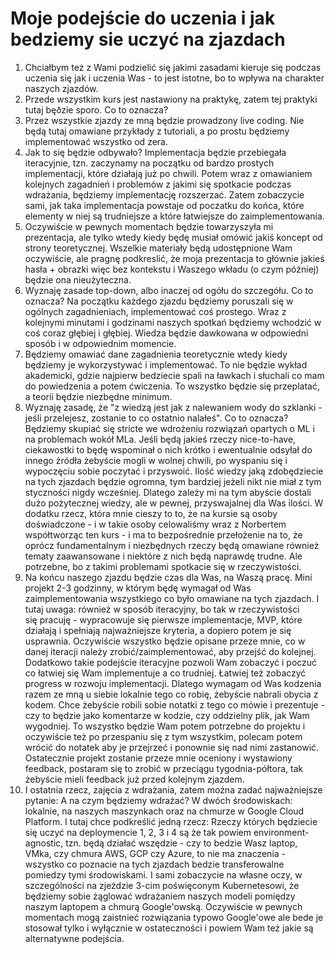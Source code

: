 # Moje podejście do uczenia i jak bedziemy sie uczyć na zjazdach

1. Chciałbym też z Wami podzielić się jakimi zasadami kieruje się podczas uczenia się jak i uczenia Was - to jest istotne, bo to wpływa na charakter naszych zjazdów.
2. Przede wszystkim kurs jest nastawiony na praktykę, zatem tej praktyki tutaj bęðzie sporo. Co to oznacza?
3. Przez wszystkie zjazdy ze mną będzie prowadzony live coding. Nie będą tutaj omawiane przykłady z tutoriali, a po prostu będziemy implementować wszystko od zera.
4. Jak to się będzie odbywało? Implementacja będzie przebiegała iteracyjnie, tzn. zaczynamy na początku od bardzo prostych implementacji, które działają już po chwili. Potem wraz z omawianiem kolejnych zagadnień i problemów z jakimi się spotkacie podczas wdrażania, będziemy implementację rozszerzać. Zatem zobaczycie sami, jak taka implementacja powstaje od poczatku do końca, które elementy w niej są trudniejsze a które łatwiejsze do zaimplementowania.
6. Oczywiście w pewnych momentach będzie towarzyszyła mi prezentacja, ale tylko wtedy kiedy będę musiał omówić jakiś koncept od strony teoretycznej. Wszelkie materiały będą udostępnione Wam oczywiście, ale pragnę podkreslić, że moja prezentacja to głównie jakieś hasła + obrazki więc bez kontekstu i Waszego wkładu (o czym później) będzie ona nieużyteczna.
7. Wyznaję zasade top-down, albo inaczej od ogółu do szczegółu. Co to oznacza? Na początku każdego zjazdu będziemy poruszali się w ogólnych zagadnieniach, implementować coś prostego. Wraz z kolejnymi minutami i godzinami naszych spotkań będziemy wchodzić w coś coraz głębiej i głębiej. Wiedza będzie dawkowana w odpowiedni sposób i w odpowiednim momencie.
8. Będziemy omawiać dane zagadnienia teoretycznie wtedy kiedy będziemy je wykorzystywać i implementować. To nie będzie wykład akademicki, gdzie najpierw bedziecie spali na ławkach i słuchali co mam do powiedzenia a potem ćwiczenia. To wszystko będzie się przeplatać, a teorii będzie niezbędne minimum. 
9. Wyznaję zasadę, że "z wiedzą jest jak z nalewaniem wody do szklanki - jeśli przelejesz, zostanie to co ostatnio nalałeś". Co to oznacza? Będziemy skupiać się stricte we wdrożeniu rozwiązań opartych o ML i na problemach wokół MLa. Jeśli będą jakieś rzeczy nice-to-have, ciekawostki to będę wspominał o nich krótko i ewentualnie odsyłał do innego źródła żebyście mogli w wolnej chwili, po wyspaniu się i wypoczęciu sobie poczytać i przyswoić. Ilość wiedzy jaką zdobędziecie na tych zjazdach będzie ogromna, tym bardziej jeżeli nikt nie miał z tym styczności nigdy wcześniej. Dlatego zależy mi na tym abyście dostali dużo pożytecznej wiedzy, ale w pewnej, przyswajalnej dla Was ilości. W dodatku rzecz, która mnie cieszy to to, że na kursie są osoby doświadczone - i w takie osoby celowaliśmy wraz z Norbertem współtworząc ten kurs - i ma to bezpośrednie przełożenie na to, że oprócz fundamentalnym i niezbędnych rzeczy będą omawiane również tematy zaawansowane i niektóre z nich będą naprawdę trudne. Ale potrzebne, bo z takimi problemami spotkacie się w rzeczywistości.
10. Na końcu naszego zjazdu będzie czas dla Was, na Waszą pracę. Mini projekt 2-3 godzinny, w którym będę wymagał od Was zaimplementowania wszystkiego co było omawiane na tych zjazdach. I tutaj uwaga: również w sposób iteracyjny, bo tak w rzeczywistości się pracuję - wypracowuje się pierwsze implementacje, MVP, które działają i spełniają najważniejsze kryteria, a dopiero potem je się usprawnia. Oczywiście wszystko będzie opisane przeze mnie, co w danej iteracji należy zrobić/zaimplementować, aby przejść do kolejnej. Dodatkowo takie podejście iteracyjne pozwoli Wam zobaczyć i poczuć co łatwiej się Wam implementuje a co trudniej. Łatwiej też zobaczyć progress w rozwoju implementacji. Dlatego wymagam od Was kodzenia razem ze mną u siebie lokalnie tego co robię, żebyście nabrali obycia z kodem. Chce żebyście robili sobie notatki z tego co mówie i prezentuje - czy to będzie jako komentarze w kodzie, czy oddzielny plik, jak Wam wygodniej. To wszystko będzie Wam potem potrzebne do projektu i oczywiście też po przespaniu się z tym wszystkim, polecam potem wrócić do notatek aby je przejrzeć i ponownie się nad nimi zastanowić. Ostatecznie projekt zostanie przeze mnie oceniony i wystawiony feedback, postaram się to zrobić w przeciągu tygodnia-półtora, tak żebyście mieli feedback już przed kolejnym zjazdem.
11. I ostatnia rzecz, zajęcia z wdrażania, zatem można zadać najważniejsze pytanie: A na czym będziemy wdrażać? W dwóch środowiskach: lokalnie, na naszych maszynkach oraz na chmurze w Google Cloud Platform. I tutaj chce podkreślić jedną rzecz: Rzeczy których będziecie się uczyć na deploymencie 1, 2, 3 i 4 są że tak powiem environment-agnostic, tzn. będą działać wszędzie - czy to bedzie Wasz laptop, VMka, czy chmura AWS, GCP czy Azure, to nie ma znaczenia - wszystko co poznacie na tych zjazdach bedzie transferowalne pomiedzy tymi środowiskami. I sami zobaczycie na własne oczy, w szczególności na zjeździe 3-cim poświęconym Kubernetesowi, że będziemy sobie żąglować wdrażaniem naszych modeli pomiędzy naszym laptopem a chmurą Google'owską. Oczywiście w pewnych momentach mogą zaistnieć rozwiązania typowo Google'owe ale bede je stosował tylko i wyłącznie w ostateczności i powiem Wam też jakie są alternatywne podejścia.